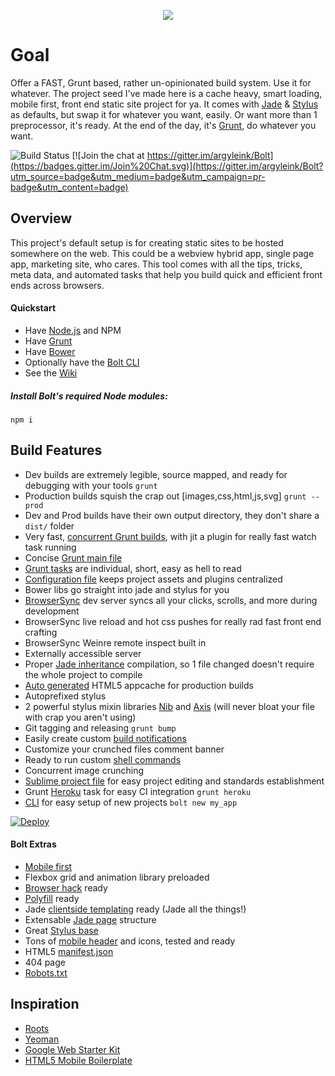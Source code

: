 <p align="center">
  <a href="http://www.hipsterlogogenerator.com/">
    <img src="https://dl.dropboxusercontent.com/u/6515442/hipsterlogogenerator_1422411720676.png"/>
  </a>
</p>

# Goal
Offer a FAST, Grunt based, rather un-opinionated build system. Use it for whatever. The project seed I've made here is a cache heavy, smart loading, mobile first, front end static site project for ya. It comes with [Jade](http://jade-lang.com/) & [Stylus](http://learnboost.github.io/stylus/) as defaults, but swap it for whatever you want, easily. Or want more than 1 preprocessor, it's ready. At the end of the day, it's [Grunt](http://gruntjs.com/), do whatever you want. 

![Build Status](https://travis-ci.org/argyleink/Bolt.svg?branch=master)
[![Join the chat at https://gitter.im/argyleink/Bolt](https://badges.gitter.im/Join%20Chat.svg)](https://gitter.im/argyleink/Bolt?utm_source=badge&utm_medium=badge&utm_campaign=pr-badge&utm_content=badge)

## Overview
This project's default setup is for creating static sites to be hosted somewhere on the web. This could be a webview hybrid app, single page app, marketing site, who cares. This tool comes with all the tips, tricks, meta data, and automated tasks that help you build quick and efficient front ends across browsers.

#### Quickstart
- Have [Node.js](http://nodejs.org/) and NPM
- Have [Grunt](http://gruntjs.com/)
- Have [Bower](http://bower.io/)
- Optionally have the [Bolt CLI](https://github.com/argyleink/Bolt-cli)
- See the [Wiki](https://github.com/argyleink/Bolt/wiki)

##### **Install Bolt's required Node modules**:  
`npm i`  

## Build Features
- Dev builds are extremely legible, source mapped, and ready for debugging with your tools `grunt`
- Production builds squish the crap out [images,css,html,js,svg] `grunt --prod`
- Dev and Prod builds have their own output directory, they don't share a `dist/` folder
- Very fast, [concurrent Grunt builds](https://github.com/argyleink/Bolt/blob/master/tasks/concurrent.coffee), with jit a plugin for really fast watch task running
- Concise [Grunt main file](https://github.com/argyleink/Bolt/blob/master/gruntfile.coffee)
- [Grunt tasks](https://github.com/argyleink/Bolt/tree/master/tasks) are individual, short, easy as hell to read
- [Configuration file](https://github.com/argyleink/Bolt/blob/master/app.coffee) keeps project assets and plugins centralized
- Bower libs go straight into jade and stylus for you
- [BrowserSync](http://www.browsersync.io) dev server syncs all your clicks, scrolls, and more during development
- BrowserSync live reload and hot css pushes for really rad fast front end crafting
- BrowserSync Weinre remote inspect built in
- Externally accessible server
- Proper [Jade inheritance](https://github.com/paulyoung/jade-inheritance) compilation, so 1 file changed doesn't require the whole project to compile
- [Auto generated](https://github.com/argyleink/Bolt/blob/master/tasks/manifest.coffee) HTML5 appcache for production builds
- Autoprefixed stylus
- 2 powerful stylus mixin libraries [Nib](http://nibstyl.us) and [Axis](http://axis.netlify.com) (will never bloat your file with crap you aren't using)
- Git tagging and releasing `grunt bump`
- Easily create custom [build notifications](https://github.com/argyleink/Bolt/blob/master/tasks/notify.coffee)
- Customize your crunched files comment banner
- Ready to run custom [shell commands](https://github.com/argyleink/Bolt/blob/master/tasks/shell.coffee)
- Concurrent image crunching
- [Sublime project file](https://github.com/argyleink/Bolt/blob/master/app.sublime-project) for easy project editing and standards establishment
- Grunt [Heroku](https://github.com/argyleink/Bolt/wiki/Deployments) task for easy CI integration `grunt heroku`
- [CLI](https://github.com/argyleink/Bolt-cli) for easy setup of new projects `bolt new my_app`

[![Deploy](https://www.herokucdn.com/deploy/button.png)](https://heroku.com/deploy)

#### Bolt Extras
- [Mobile first](https://github.com/argyleink/Bolt/blob/master/app/styles/base/_vars.styl)
- Flexbox grid and animation library preloaded
- [Browser hack](https://github.com/argyleink/Bolt/tree/master/app/styles/browser) ready
- [Polyfill](https://github.com/argyleink/Bolt/blob/master/app/js/shiv.js) ready
- Jade [clientside templating](https://github.com/argyleink/Bolt/tree/master/app/_jade/client-templates) ready (Jade all the things!)
- Extensable [Jade page](https://github.com/argyleink/Bolt/blob/master/app/_jade/layouts/page.jade) structure
- Great [Stylus base](https://github.com/argyleink/Bolt/tree/master/app/styles)
- Tons of [mobile header](https://github.com/argyleink/Bolt/tree/master/app/_jade/includes/mobile) and icons, tested and ready
- HTML5 [manifest.json](https://github.com/argyleink/Bolt/blob/master/app/manifest.json)
- 404 page
- [Robots.txt](https://github.com/argyleink/Bolt/blob/master/app/robots.txt)

## Inspiration
- [Roots](http://roots.cx/)
- [Yeoman](http://yeoman.io/)
- [Google Web Starter Kit](https://developers.google.com/web/starter-kit/)
- [HTML5 Mobile Boilerplate](https://github.com/h5bp/html5-boilerplate)
